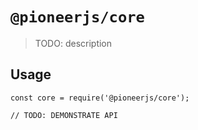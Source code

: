 # `@pioneerjs/core`

> TODO: description

## Usage

```
const core = require('@pioneerjs/core');

// TODO: DEMONSTRATE API
```
